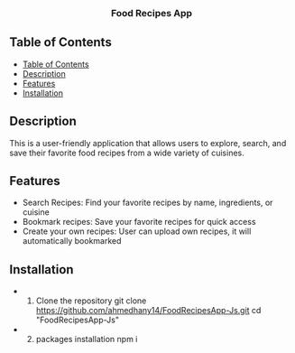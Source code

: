 <br />
<p align="center">

  <h3 align="center">Food Recipes App</h3>
</p>


## Table of Contents

- [Table of Contents](#table-of-contents)
- [Description](#description)
- [Features](#features)
- [Installation](#installation)

## Description

This is a user-friendly application that allows users to explore, search, and save their favorite food recipes from a wide variety of cuisines.

## Features

* Search Recipes: Find your favorite recipes by name, ingredients, or cuisine
* Bookmark recipes: Save your favorite recipes for quick access
* Create your own recipes: User can upload own recipes, it will automatically bookmarked

## Installation

* 1) Clone the repository
    git clone https://github.com/ahmedhany14/FoodRecipesApp-Js.git
    cd "FoodRecipesApp-Js"

* 2) packages installation
    npm i
